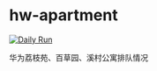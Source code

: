# hw-apartment
[![Daily Run](https://github.com/YunfengGao/hw-apartment/actions/workflows/python-app.yml/badge.svg?branch=master&event=schedule)](https://github.com/YunfengGao/hw-apartment/actions/workflows/python-app.yml)

华为荔枝苑、百草园、溪村公寓排队情况
